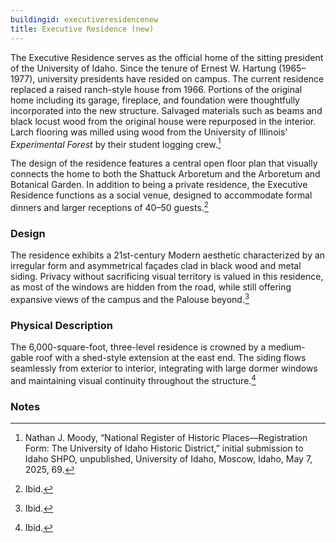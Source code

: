 ```yaml
---
buildingid: executiveresidencenew
title: Executive Residence (new)
---
```


The Executive Residence serves as the official home of the sitting president of the University of Idaho. Since the tenure of Ernest W. Hartung (1965–1977), university presidents have resided on campus. The current residence replaced a raised ranch-style house from 1966. Portions of the original home including its garage, fireplace, and foundation were thoughtfully incorporated into the new structure. Salvaged materials such as  beams and black locust wood from the original house were repurposed in the interior. Larch flooring was milled using wood from the University of Illinois' *Experimental Forest* by their student logging crew.[^1]   

The design of the residence features a central open floor plan that visually connects the home to both the Shattuck Arboretum and the Arboretum and Botanical Garden. In addition to being a private residence, the Executive Residence functions as a social venue, designed to accommodate formal dinners and larger receptions of 40–50 guests.[^2]

### Design
The residence exhibits a 21st-century Modern aesthetic characterized by an irregular form and asymmetrical façades clad in black wood and metal siding. Privacy without sacrificing visual territory is valued in this residence, as most of the windows are hidden from the road, while still offering expansive views of the campus and the Palouse beyond.[^3]

### Physical Description
The 6,000-square-foot, three-level residence is crowned by a medium-gable roof with a shed-style extension at the east end. The siding flows seamlessly from exterior to interior, integrating with large dormer windows and maintaining visual continuity throughout the structure.[^4] 

### Notes  
[^1]: Nathan J. Moody, “National Register of Historic Places—Registration Form: The University of Idaho Historic District,” initial submission to Idaho SHPO, unpublished, University of Idaho, Moscow, Idaho, May 7, 2025, 69.  
[^2]: Ibid.  
[^3]: Ibid. 
[^4]: Ibid. 